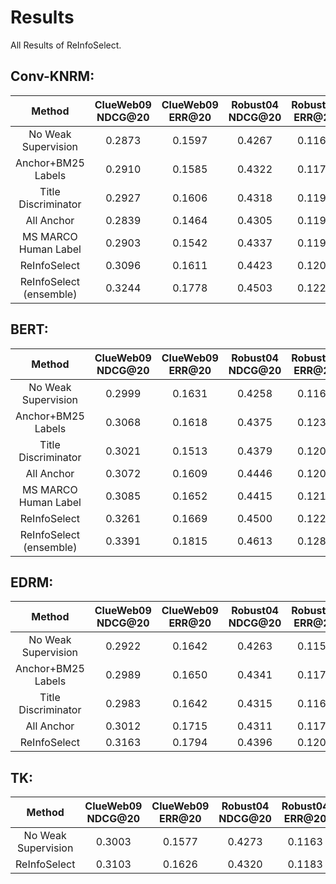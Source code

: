 # Results
All Results of ReInfoSelect.

## Conv-KNRM:

|Method|ClueWeb09 NDCG@20|ClueWeb09 ERR@20|Robust04 NDCG@20|Robust04 ERR@20|ClueWeb12 NDCG@20|ClueWeb12 ERR@20|
|:----:|:---------------:|:--------------:|:--------------:|:-------------:|:---------------:|:--------------:|
|No Weak Supervision|0.2873|0.1597|0.4267|0.1168|0.1123|0.0915|
|Anchor+BM25 Labels|0.2910|0.1585|0.4322|0.1179|0.1181|0.0978|
|Title Discriminator|0.2927|0.1606|0.4318|0.1193|0.1176|0.0975|
|All Anchor|0.2839|0.1464|0.4305|0.1190|0.1119|0.0906|
|MS MARCO Human Label|0.2903|0.1542|0.4337|0.1194|0.1183|0.0981|
|ReInfoSelect|0.3096|0.1611|0.4423|0.1202|0.1225|0.1044|
|ReInfoSelect (ensemble)|0.3244|0.1778|0.4503|0.1227|0.1279|0.1042|

## BERT:

|Method|ClueWeb09 NDCG@20|ClueWeb09 ERR@20|Robust04 NDCG@20|Robust04 ERR@20|ClueWeb12 NDCG@20|ClueWeb12 ERR@20|
|:----:|:---------------:|:--------------:|:--------------:|:-------------:|:---------------:|:--------------:|
|No Weak Supervision|0.2999|0.1631|0.4258|0.1163|0.1190|0.0963|
|Anchor+BM25 Labels|0.3068|0.1618|0.4375|0.1233|0.1160|0.0990|
|Title Discriminator|0.3021|0.1513|0.4379|0.1202|0.1162|0.0981|
|All Anchor|0.3072|0.1609|0.4446|0.1206|0.1208|0.0965|
|MS MARCO Human Label|0.3085|0.1652|0.4415|0.1213|0.1207|0.1024|
|ReInfoSelect|0.3261|0.1669|0.4500|0.1220|0.1276|0.0997|
|ReInfoSelect (ensemble)|0.3391|0.1815|0.4613|0.1287|0.1302|0.1038|

## EDRM:

|Method|ClueWeb09 NDCG@20|ClueWeb09 ERR@20|Robust04 NDCG@20|Robust04 ERR@20|ClueWeb12 NDCG@20|ClueWeb12 ERR@20|
|:----:|:---------------:|:--------------:|:--------------:|:-------------:|:---------------:|:--------------:|
|No Weak Supervision|0.2922|0.1642|0.4263|0.1158|0.1119|0.0910|
|Anchor+BM25 Labels|0.2989|0.1650|0.4341|0.1179|0.1172|0.0947|
|Title Discriminator|0.2983|0.1642|0.4315|0.1167|0.1176|0.0950|
|All Anchor|0.3012|0.1715|0.4311|0.1175|0.1167|0.0958|
|ReInfoSelect|0.3163|0.1794|0.4396|0.1208|0.1215|0.0980|

## TK:

|Method|ClueWeb09 NDCG@20|ClueWeb09 ERR@20|Robust04 NDCG@20|Robust04 ERR@20|ClueWeb12 NDCG@20|ClueWeb12 ERR@20|
|:----:|:---------------:|:--------------:|:--------------:|:-------------:|:---------------:|:--------------:|
|No Weak Supervision|0.3003|0.1577|0.4273|0.1163|0.1192|0.0991|
|ReInfoSelect|0.3103|0.1626|0.4320|0.1183|0.1297|0.1043|
